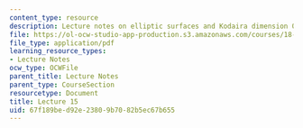 ```yaml
---
content_type: resource
description: Lecture notes on elliptic surfaces and Kodaira dimension 0.
file: https://ol-ocw-studio-app-production.s3.amazonaws.com/courses/18-727-topics-in-algebraic-geometry-algebraic-surfaces-spring-2008/67f189bed92e23809b7082b5ec67b655_lect15.pdf
file_type: application/pdf
learning_resource_types:
- Lecture Notes
ocw_type: OCWFile
parent_title: Lecture Notes
parent_type: CourseSection
resourcetype: Document
title: Lecture 15
uid: 67f189be-d92e-2380-9b70-82b5ec67b655
---
```

